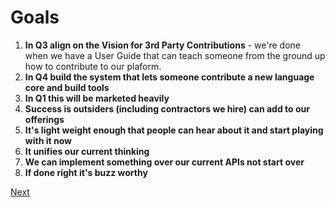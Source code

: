 # Goals
1. **In Q3 align on the Vision for 3rd Party Contributions** - we're done when we have a User Guide that can teach
someone from the ground up how to contribute to our plaform.
2. **In Q4 build the system that lets someone contribute a new language core and build tools**
3. **In Q1 this will be marketed heavily**
4. **Success is outsiders (including contractors we hire) can add to our offerings**
5. **It's light weight enough that people can hear about it and start playing with it now**
6. **It unifies our current thinking**
7. **We can implement something over our current APIs not start over**
8. **If done right it's buzz worthy**

[Next](prior-art.md) 
